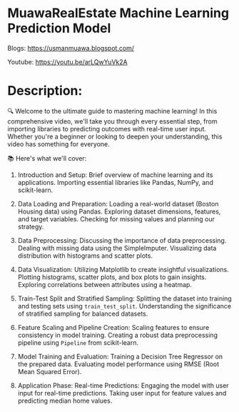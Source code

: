 # MuawaRealEstate Machine Learning Prediction Model

 Blogs:   https://usmanmuawa.blogspot.com/

 
 Youtube: https://youtu.be/arLQwYuVk2A

# Description:
🔍 Welcome to the ultimate guide to mastering machine learning! In this comprehensive video, we'll take you through every essential step, from importing libraries to predicting outcomes with real-time user input. Whether you're a beginner or looking to deepen your understanding, this video has something for everyone.

📚 Here's what we'll cover:
 1. Introduction and Setup:
   Brief overview of machine learning and its applications.
   Importing essential libraries like Pandas, NumPy, and scikit-learn.

 2. Data Loading and Preparation:
   Loading a real-world dataset (Boston Housing data) using Pandas.
   Exploring dataset dimensions, features, and target variables.
   Checking for missing values and planning our strategy.

 3. Data Preprocessing:
   Discussing the importance of data preprocessing.
   Dealing with missing data using the SimpleImputer.
   Visualizing data distribution with histograms and scatter plots.

 4. Data Visualization:
   Utilizing Matplotlib to create insightful visualizations.
   Plotting histograms, scatter plots, and box plots to gain insights.
   Exploring correlations between attributes using a heatmap.

 5. Train-Test Split and Stratified Sampling:
   Splitting the dataset into training and testing sets using `train_test_split`.
   Understanding the significance of stratified sampling for balanced          datasets.
 6. Feature Scaling and Pipeline Creation:
   Scaling features to ensure consistency in model training.
   Creating a robust data preprocessing pipeline using `Pipeline` from scikit-learn.

 7. Model Training and Evaluation:
   Training a Decision Tree Regressor on the prepared data.
   Evaluating model performance using RMSE (Root Mean Squared Error).

 8. Application Phase: Real-time Predictions:
   Engaging the model with user input for real-time predictions.
   Taking user input for feature values and predicting median home values.
